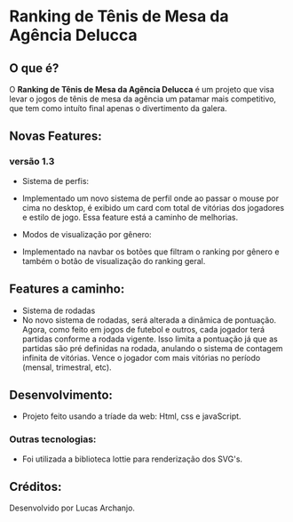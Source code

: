 # Ranking de Tênis de Mesa da Agência Delucca

## O que é? 

O **Ranking de Tênis de Mesa da Agência Delucca** é um projeto que visa levar o jogos de tênis de mesa da agência um patamar mais competitivo, que tem como intuíto final apenas o divertimento da galera.

## Novas Features:

### versão 1.3

- Sistema de perfis:
 - Implementado um novo sistema de perfil onde ao passar o mouse por cima no desktop, é exibido um card com total de vitórias dos jogadores e estilo de jogo. Essa feature está a caminho de melhorias.

- Modos de visualização por gênero:
 - Implementado na navbar os botões que filtram o ranking por gênero e também o botão de visualização do ranking geral.

## Features a caminho:

- Sistema de rodadas
 - No novo sistema de rodadas, será alterada a dinâmica de pontuação. Agora, como feito em jogos de futebol e outros, cada jogador terá partidas conforme a rodada vigente. Isso limita a pontuação já que as partidas são pré definidas na rodada, anulando o sistema de contagem infinita de vitórias. Vence o jogador com mais vitórias no período (mensal, trimestral, etc).


 ## Desenvolvimento:

- Projeto feito usando a tríade da web: Html, css e javaScript.

### Outras tecnologias:

- Foi utilizada a biblioteca lottie para renderização dos SVG's.

## Créditos:

Desenvolvido por Lucas Archanjo.
